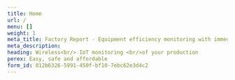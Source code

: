 ```yaml
---
title: Home
url: /
menu: []
weight: 1
meta_title: Factory Report - Equipment efficiency monitoring with immediate return on investment
meta_description: 
heading: Wireless<br/> IoT monitoring <br/>of your production
perex: Easy, safe and affordable
form_id: 012b6326-5991-450f-bf10-7ebc62e3d4c2
---
```

